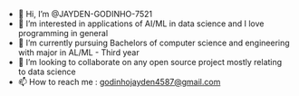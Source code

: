 - 👋 Hi, I’m @JAYDEN-GODINHO-7521
- 👀 I’m interested in applications of AI/ML in data science and I love programming in general
- 🌱 I’m currently pursuing Bachelors of computer science and engineering with major in AL/ML - Third year
- 💞️ I’m looking to collaborate on any open source project mostly relating to data science
- 📫 How to reach me : godinhojayden4587@gmail.com

<!---
JAYDEN-GODINHO-7521/JAYDEN-GODINHO-7521 is a ✨ special ✨ repository because its `README.md` (this file) appears on your GitHub profile.
You can click the Preview link to take a look at your changes.
--->
